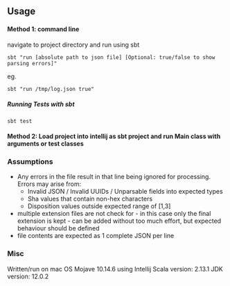 ## Usage
#### Method 1: command line

navigate to project directory and run using sbt
```
sbt "run [absolute path to json file] [Optional: true/false to show parsing errors]"
```

eg.
```
sbt "run /tmp/log.json true"
```
##### Running Tests with sbt
```sbt test```
#### Method 2: Load project into intellij as sbt project and run Main class with arguments or test classes

### Assumptions
* Any errors in the file result in that line being ignored for processing. Errors may arise from:
  * Invalid JSON / Invalid UUIDs / Unparsable fields into expected types
  * Sha values that contain non-hex characters
  * Disposition values outside expected range of [1,3]
* multiple extension files are not check for - in this case only the final extension is kept
		- can be added without too much effort, but expected behaviour should be defined
* file contents are expected as 1 complete JSON per line

### Misc 
Written/run on mac OS Mojave 10.14.6 using Intellij
Scala version: 2.13.1
JDK version: 12.0.2
